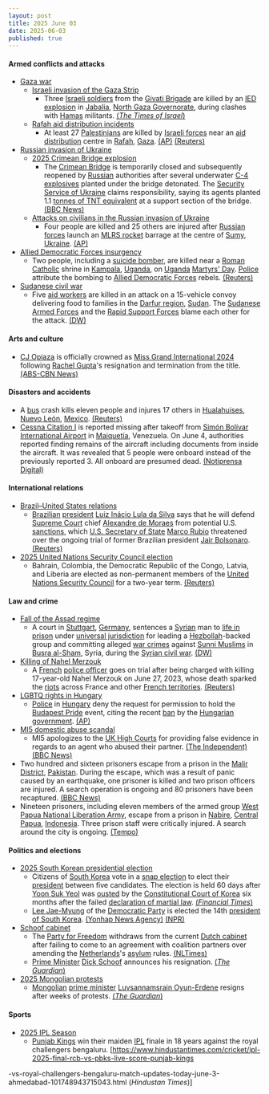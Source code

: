 ```yaml
---
layout: post
title: 2025 June 03
date: 2025-06-03
published: true
---
```



#### Armed conflicts and attacks

* [Gaza war](https://en.wikipedia.org/wiki/Gaza_war "Gaza war")
  * [Israeli invasion of the Gaza Strip](https://en.wikipedia.org/wiki/Israeli_invasion_of_the_Gaza_Strip "Israeli invasion of the Gaza Strip")
    * Three [Israeli soldiers](https://en.wikipedia.org/wiki/Israeli_Ground_Forces "Israeli Ground Forces") from the [Givati Brigade](https://en.wikipedia.org/wiki/Givati_Brigade "Givati Brigade") are killed by an [IED explosion](https://en.wikipedia.org/wiki/Improvised_explosive_device "Improvised explosive device") in [Jabalia](https://en.wikipedia.org/wiki/Jabalia "Jabalia"), [North Gaza Governorate](https://en.wikipedia.org/wiki/North_Gaza_Governorate "North Gaza Governorate"), during clashes with [Hamas](https://en.wikipedia.org/wiki/Hamas "Hamas") militants. [(*The Times of Israel*)](https://www.timesofisrael.com/three-idf-soldiers-killed-by-roadside-bomb-in-north-gazas-jabalia/)
  * [Rafah aid distribution incidents](https://en.wikipedia.org/wiki/Rafah_aid_distribution_incidents "Rafah aid distribution incidents")
    * At least 27 [Palestinians](https://en.wikipedia.org/wiki/Palestinians "Palestinians") are killed by [Israeli forces](https://en.wikipedia.org/wiki/Israel_Defense_Forces "Israel Defense Forces") near an [aid distribution](https://en.wikipedia.org/wiki/Humanitarian_aid "Humanitarian aid") centre in [Rafah](https://en.wikipedia.org/wiki/Rafah "Rafah"), [Gaza](https://en.wikipedia.org/wiki/Gaza_Strip "Gaza Strip"). [(AP)](https://apnews.com/article/israel-palestinians-hamas-war-news-hostages-aid-06-03-2025-24ce3d395c7058362e650f2330a6476f) [(Reuters)](https://www.reuters.com/world/middle-east/least-24-palestinians-killed-near-gaza-aid-site-medics-say-2025-06-03/)
* [Russian invasion of Ukraine](https://en.wikipedia.org/wiki/Russian_invasion_of_Ukraine "Russian invasion of Ukraine")
  * [2025 Crimean Bridge explosion](https://en.wikipedia.org/wiki/2025_Crimean_Bridge_explosion "2025 Crimean Bridge explosion")
    * The [Crimean Bridge](https://en.wikipedia.org/wiki/Crimean_Bridge "Crimean Bridge") is temporarily closed and subsequently reopened by [Russian](https://en.wikipedia.org/wiki/Russia "Russia") authorities after several underwater [C-4 explosives](https://en.wikipedia.org/wiki/C-4_%28explosive%29 "C-4 (explosive)") planted under the bridge detonated. The [Security Service of Ukraine](https://en.wikipedia.org/wiki/Security_Service_of_Ukraine "Security Service of Ukraine") claims responsibility, saying its agents planted 1.1 [tonnes of TNT equivalent](https://en.wikipedia.org/wiki/TNT_equivalent "TNT equivalent") at a support section of the bridge. [(BBC News)](https://www.bbc.co.uk/news/live/cr58e9yr2ezt)
  * [Attacks on civilians in the Russian invasion of Ukraine](https://en.wikipedia.org/wiki/Attacks_on_civilians_in_the_Russian_invasion_of_Ukraine "Attacks on civilians in the Russian invasion of Ukraine")
    * Four people are killed and 25 others are injured after [Russian forces](https://en.wikipedia.org/wiki/Russian_Armed_Forces "Russian Armed Forces") launch an [MLRS rocket](https://en.wikipedia.org/wiki/Multiple_rocket_launcher "Multiple rocket launcher") barrage at the centre of [Sumy](https://en.wikipedia.org/wiki/Sumy "Sumy"), [Ukraine](https://en.wikipedia.org/wiki/Ukraine "Ukraine"). [(AP)](https://apnews.com/article/russia-ukraine-sumy-attack-zelenskyy-a6a513e388768e1d5179498302945bd3)
* [Allied Democratic Forces insurgency](https://en.wikipedia.org/wiki/Allied_Democratic_Forces_insurgency "Allied Democratic Forces insurgency")
  * Two people, including a [suicide bomber](https://en.wikipedia.org/wiki/Suicide_bombing "Suicide bombing"), are killed near a [Roman Catholic](https://en.wikipedia.org/wiki/Roman_Catholic "Roman Catholic") shrine in [Kampala](https://en.wikipedia.org/wiki/Kampala "Kampala"), [Uganda](https://en.wikipedia.org/wiki/Uganda "Uganda"), on [Uganda](https://en.wikipedia.org/wiki/Uganda_Martyrs "Uganda Martyrs") [Martyrs' Day](https://en.wikipedia.org/wiki/Martyrs%27_Day#Uganda "Martyrs' Day"). [Police](https://en.wikipedia.org/wiki/Uganda_Police_Force "Uganda Police Force") attribute the bombing to [Allied Democratic Forces](https://en.wikipedia.org/wiki/Allied_Democratic_Forces "Allied Democratic Forces") rebels. [(Reuters)](https://www.reuters.com/business/media-telecom/explosion-reported-near-catholic-shrine-ugandas-capital-2025-06-03/)
* [Sudanese civil war](https://en.wikipedia.org/wiki/Sudanese_civil_war_%282023%E2%80%93present%29 "Sudanese civil war (2023–present)")
  * Five [aid workers](https://en.wikipedia.org/wiki/Humanitarian_aid "Humanitarian aid") are killed in an attack on a 15-vehicle convoy delivering food to families in the [Darfur region](https://en.wikipedia.org/wiki/Darfur_region "Darfur region"), [Sudan](https://en.wikipedia.org/wiki/Sudan "Sudan"). The [Sudanese Armed Forces](https://en.wikipedia.org/wiki/Sudanese_Armed_Forces "Sudanese Armed Forces") and the [Rapid Support Forces](https://en.wikipedia.org/wiki/Rapid_Support_Forces "Rapid Support Forces") blame each other for the attack. [(DW)](https://www.dw.com/en/sudan-5-killed-in-attack-on-aid-convoy-un-says/a-72781173)

#### Arts and culture

* [CJ Opiaza](https://en.wikipedia.org/wiki/CJ_Opiaza "CJ Opiaza") is officially crowned as [Miss Grand International 2024](https://en.wikipedia.org/wiki/Miss_Grand_International_2024 "Miss Grand International 2024") following [Rachel Gupta](https://en.wikipedia.org/wiki/Rachel_Gupta "Rachel Gupta")'s resignation and termination from the title. [(ABS-CBN News)](https://www.abs-cbn.com/lifestyle/2025/6/3/-this-is-my-golden-moment-cj-opiaza-in-tears-at-miss-grand-international-coronation-1626)

#### Disasters and accidents

* A [bus](https://en.wikipedia.org/wiki/Bus "Bus") crash kills eleven people and injures 17 others in [Hualahuises](https://en.wikipedia.org/wiki/Hualahuises "Hualahuises"), [Nuevo León](https://en.wikipedia.org/wiki/Nuevo_Le%C3%B3n "Nuevo León"), [Mexico](https://en.wikipedia.org/wiki/Mexico "Mexico"). [(Reuters)](https://www.reuters.com/world/americas/bus-accident-leaves-11-dead-17-injured-mexican-state-nuevo-leon-2025-06-03/)
* [Cessna Citation I](https://en.wikipedia.org/wiki/Cessna_Citation_I "Cessna Citation I") is reported missing after takeoff from [Simón Bolívar International Airport](https://en.wikipedia.org/wiki/Sim%C3%B3n_Bol%C3%ADvar_International_Airport_%28Venezuela%29 "Simón Bolívar International Airport (Venezuela)") in [Maiquetía](https://en.wikipedia.org/wiki/Maiquet%C3%ADa "Maiquetía"), Venezuela. On June 4, authorities reported finding remains of the aircraft including documents from inside the aircraft. It was revealed that 5 people were onboard instead of the previously reported 3. All onboard are presumed dead. [(Notiprensa Digital)](https://notiprensadigital.com/extraoficial-encuentran-restos-de-aeronave-desaparecida-tras-salir-de-maiquetia/)

#### International relations

* [Brazil–United States relations](https://en.wikipedia.org/wiki/Brazil%E2%80%93United_States_relations "Brazil–United States relations")
  * [Brazilian](https://en.wikipedia.org/wiki/Brazil "Brazil") [president](https://en.wikipedia.org/wiki/President_of_Brazil "President of Brazil") [Luiz Inácio Lula da Silva](https://en.wikipedia.org/wiki/Luiz_In%C3%A1cio_Lula_da_Silva "Luiz Inácio Lula da Silva") says that he will defend [Supreme Court](https://en.wikipedia.org/wiki/Supreme_Court_of_Brazil "Supreme Court of Brazil") chief [Alexandre de Moraes](https://en.wikipedia.org/wiki/Alexandre_de_Moraes "Alexandre de Moraes") from potential U.S. [sanctions](https://en.wikipedia.org/wiki/International_sanctions "International sanctions"), which [U.S. Secretary of State](https://en.wikipedia.org/wiki/U.S._Secretary_of_State "U.S. Secretary of State") [Marco Rubio](https://en.wikipedia.org/wiki/Marco_Rubio "Marco Rubio") threatened over the ongoing trial of former Brazilian president [Jair Bolsonaro](https://en.wikipedia.org/wiki/Jair_Bolsonaro "Jair Bolsonaro"). [(Reuters)](https://www.reuters.com/world/americas/lula-vows-defend-brazils-supreme-court-us-threatens-judge-2025-06-03/)
* [2025 United Nations Security Council election](https://en.wikipedia.org/wiki/2025_United_Nations_Security_Council_election "2025 United Nations Security Council election")
  * Bahrain, Colombia, the Democratic Republic of the Congo, Latvia, and Liberia are elected as non-permanent members of the [United Nations Security Council](https://en.wikipedia.org/wiki/United_Nations_Security_Council "United Nations Security Council") for a two-year term. [(Reuters)](https://www.reuters.com/world/americas/five-countries-elected-un-security-council-202627-2025-06-03/)

#### Law and crime

* [Fall of the Assad regime](https://en.wikipedia.org/wiki/Fall_of_the_Assad_regime "Fall of the Assad regime")
  * A court in [Stuttgart](https://en.wikipedia.org/wiki/Stuttgart "Stuttgart"), [Germany](https://en.wikipedia.org/wiki/Germany "Germany"), sentences a [Syrian](https://en.wikipedia.org/wiki/Syria "Syria") man to [life in prison](https://en.wikipedia.org/wiki/Life_in_prison "Life in prison") under [universal jurisdiction](https://en.wikipedia.org/wiki/Universal_jurisdiction "Universal jurisdiction") for leading a [Hezbollah](https://en.wikipedia.org/wiki/Hezbollah "Hezbollah")-backed group and committing alleged [war crimes](https://en.wikipedia.org/wiki/War_crimes "War crimes") against [Sunni Muslims](https://en.wikipedia.org/wiki/Sunni_Muslims "Sunni Muslims") in [Busra al-Sham](https://en.wikipedia.org/wiki/Bosra "Bosra"), Syria, during the [Syrian civil war](https://en.wikipedia.org/wiki/Syrian_civil_war "Syrian civil war"). [(DW)](https://www.dw.com/en/germany-jails-syrian-pro-assad-fighter-over-war-crimes/a-72776468)
* [Killing of Nahel Merzouk](https://en.wikipedia.org/wiki/Killing_of_Nahel_Merzouk "Killing of Nahel Merzouk")
  * A [French](https://en.wikipedia.org/wiki/France "France") [police officer](https://en.wikipedia.org/wiki/Law_enforcement_in_France "Law enforcement in France") goes on trial after being charged with killing 17-year-old Nahel Merzouk on June 27, 2023, whose death sparked the [riots](https://en.wikipedia.org/wiki/Nahel_Merzouk_riots "Nahel Merzouk riots") across France and other [French territories](https://en.wikipedia.org/wiki/Overseas_France "Overseas France"). [(Reuters)](https://www.reuters.com/world/french-police-officer-go-trial-murder-teenager-2025-06-03/)
* [LGBTQ rights in Hungary](https://en.wikipedia.org/wiki/LGBTQ_rights_in_Hungary "LGBTQ rights in Hungary")
  * [Police](https://en.wikipedia.org/wiki/Law_enforcement_in_Hungary "Law enforcement in Hungary") in [Hungary](https://en.wikipedia.org/wiki/Hungary "Hungary") deny the request for permission to hold the [Budapest Pride](https://en.wikipedia.org/wiki/Budapest_Pride "Budapest Pride") event, citing the recent [ban](https://en.wikipedia.org/wiki/2025_Hungarian_Pride_ban "2025 Hungarian Pride ban") by the [Hungarian government](https://en.wikipedia.org/wiki/Hungarian_government "Hungarian government"). [(AP)](https://apnews.com/article/hungary-budapest-police-reject-pride-march-2e8db9aedd57c9cf36f18f5a78708c62)
* [MI5 domestic abuse scandal](https://en.wikipedia.org/wiki/MI5#Domestic_abuse_scandal "MI5")
  * MI5 apologizes to the [UK High Courts](https://en.wikipedia.org/wiki/UK_High_Court "UK High Court") for providing false evidence in regards to an agent who abused their partner. [(The Independent)](https://www.independent.co.uk/news/uk/crime/mi5-bbc-high-court-suella-braverman-london-b2762772.html) [(BBC News)](https://www.bbc.co.uk/news/articles/c4ge87g2lngo)
* Two hundred and sixteen prisoners escape from a prison in the [Malir District](https://en.wikipedia.org/wiki/Malir_District "Malir District"), [Pakistan](https://en.wikipedia.org/wiki/Pakistan "Pakistan"). During the escape, which was a result of panic caused by an earthquake, one prisoner is killed and two prison officers are injured. A search operation is ongoing and 80 prisoners have been recaptured. [(BBC News)](https://www.bbc.com/news/articles/cwyvwv0e55po)
* Nineteen prisoners, including eleven members of the armed group [West Papua National Liberation Army](https://en.wikipedia.org/wiki/West_Papua_National_Liberation_Army "West Papua National Liberation Army"), escape from a prison in [Nabire](https://en.wikipedia.org/wiki/Nabire "Nabire"), [Central Papua](https://en.wikipedia.org/wiki/Central_Papua "Central Papua"), [Indonesia](https://en.wikipedia.org/wiki/Indonesia "Indonesia"). Three prison staff were critically injured. A search around the city is ongoing. [(Tempo)](https://www.tempo.co/hukum/kronologi-19-anggota-opm-kabur-setelah-bacok-sipir-lapas-nabire-1633149)

#### Politics and elections

* [2025 South Korean presidential election](https://en.wikipedia.org/wiki/2025_South_Korean_presidential_election "2025 South Korean presidential election")
  * Citizens of [South Korea](https://en.wikipedia.org/wiki/South_Korea "South Korea") vote in a [snap election](https://en.wikipedia.org/wiki/Snap_election "Snap election") to elect their [president](https://en.wikipedia.org/wiki/President_of_South_Korea "President of South Korea") between five candidates. The election is held 60 days after [Yoon Suk Yeol](https://en.wikipedia.org/wiki/Yoon_Suk_Yeol "Yoon Suk Yeol") was [ousted](https://en.wikipedia.org/wiki/Impeachment_of_Yoon_Suk_Yeol "Impeachment of Yoon Suk Yeol") by the [Constitutional Court of Korea](https://en.wikipedia.org/wiki/Constitutional_Court_of_Korea "Constitutional Court of Korea") six months after the failed [declaration of martial law](https://en.wikipedia.org/wiki/2024_South_Korean_martial_law_crisis "2024 South Korean martial law crisis"). [(*Financial Times*)](https://www.ft.com/content/814195d4-e5a0-40ef-b1a7-a3165192ecb9)
  * [Lee Jae-Myung](https://en.wikipedia.org/wiki/Lee_Jae-Myung "Lee Jae-Myung") of the [Democratic Party](https://en.wikipedia.org/wiki/Democratic_Party_%28South_Korea%2C_2015%29 "Democratic Party (South Korea, 2015)") is elected the 14th [president of South Korea](https://en.wikipedia.org/wiki/President_of_South_Korea "President of South Korea"). [(Yonhap News Agency)](https://en.yna.co.kr/view/AEN20250602004960315?section=national/politics) [(NPR)](https://www.npr.org/2025/06/02/g-s1-70029/south-korea-presidential-elections)
* [Schoof cabinet](https://en.wikipedia.org/wiki/Schoof_cabinet "Schoof cabinet")
  * The [Party for Freedom](https://en.wikipedia.org/wiki/Party_for_Freedom "Party for Freedom") withdraws from the current [Dutch cabinet](https://en.wikipedia.org/wiki/Cabinet_of_the_Netherlands "Cabinet of the Netherlands") after failing to come to an agreement with coalition partners over amending the [Netherlands](https://en.wikipedia.org/wiki/Netherlands "Netherlands")'s [asylum](https://en.wikipedia.org/wiki/Asylum_seeker "Asylum seeker") rules. [(NLTimes)](https://nltimes.nl/2025/06/03/dutch-cabinet-collapses-wilders-pulls-coalition-pvv-stalls-asylum-policy)
  * [Prime Minister](https://en.wikipedia.org/wiki/Prime_Minister_of_the_Netherlands "Prime Minister of the Netherlands") [Dick Schoof](https://en.wikipedia.org/wiki/Dick_Schoof "Dick Schoof") announces his resignation. [(*The Guardian*)](https://www.theguardian.com/world/live/2025/jun/03/europe-live-dutch-netherlands-far-right-leader-geert-wilders-quits-ukraine-russia-poland)
* [2025 Mongolian protests](https://en.wikipedia.org/wiki/2025_Mongolian_protests "2025 Mongolian protests")
  * [Mongolian](https://en.wikipedia.org/wiki/Mongolia "Mongolia") [prime minister](https://en.wikipedia.org/wiki/Prime_Minister_of_Mongolia "Prime Minister of Mongolia") [Luvsannamsrain Oyun-Erdene](https://en.wikipedia.org/wiki/Luvsannamsrain_Oyun-Erdene "Luvsannamsrain Oyun-Erdene") resigns after weeks of protests. [(*The Guardian*)](https://www.theguardian.com/world/2025/jun/03/mongolia-pm-resigns-luvsannamsrai-confidence-vote-protests)

#### Sports

* [2025 IPL Season](https://en.wikipedia.org/wiki/2025_IPL_Season "2025 IPL Season")
  * [Punjab Kings](https://en.wikipedia.org/wiki/Punjab_Kings "Punjab Kings") win their maiden [IPL](https://en.wikipedia.org/wiki/IPL "IPL") finale in 18 years against the royal challengers bengaluru. [<https://www.hindustantimes.com/cricket/ipl-2025-final-rcb-vs-pbks-live-score-punjab-kings>

-vs-royal-challengers-bengaluru-match-updates-today-june-3-ahmedabad-101748943715043.html (*Hindustan Times*)]
